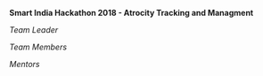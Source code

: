 ﻿**Smart India Hackathon 2018 - Atrocity Tracking and Managment**

*Team Leader*

*Team Members*


*Mentors*